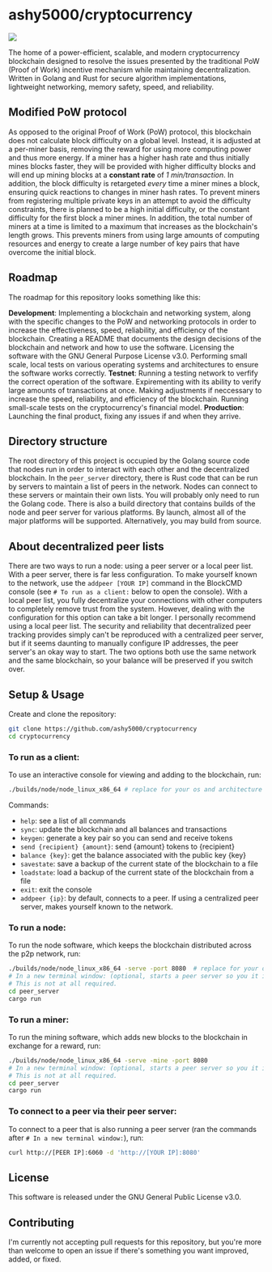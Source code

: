 # ashy5000/cryptocurrency

![](https://github.com/Ashy5000/cryptocurrency/actions/workflows/go.yml/badge.svg)

The home of a power-efficient, scalable, and modern cryptocurrency blockchain designed to resolve the issues presented by the traditional PoW (Proof of Work) incentive mechanism while maintaining decentralization. Written in Golang and Rust for secure algorithm implementations, lightweight networking, memory safety, speed, and reliability.

## Modified PoW protocol
As opposed to the original Proof of Work (PoW) protocol, this blockchain does not calculate block difficulty on a global level. Instead, it is adjusted at a per-miner basis, removing the reward for using more computing power and thus more energy. If a miner has a higher hash rate and thus initially mines blocks faster, they will be provided with higher difficulty blocks and will end up mining blocks at a **constant rate** of *1 min/transaction*. In addition, the block difficulty is retargeted *every* time a miner mines a block, ensuring quick reactions to changes in miner hash rates. To prevent miners from registering multiple private keys in an attempt to avoid the difficulty constraints, there is planned to be a high initial difficulty, or the constant difficulty for the first block a miner mines. In addition, the total number of miners at a time is limited to a maximum that increases as the blockchain's length grows. This prevents miners from using large amounts of computing resources and energy to create a large number of key pairs that have overcome the initial block.

## Roadmap
The roadmap for this repository looks something like this:

**Development**: Implementing a blockchain and networking system, along with the specific changes to the PoW and networking protocols in order to increase the effectiveness, speed, reliability, and efficiency of the blockchain. Creating a README that documents the design decisions of the blockchain and network and how to use the software. Licensing the software with the GNU General Purpose License v3.0. Performing small scale, local tests on various operating systems and architectures to ensure the software works correctly.
**Testnet**: Running a testing network to verfify the correct operation of the software. Expirementing with its ability to verify large amounts of transactions at once. Making adjustments if neccessary to increase the speed, reliability, and efficiency of the blockchain. Running small-scale tests on the cryptocurrency's financial model.
**Production**: Launching the final product, fixing any issues if and when they arrive.

## Directory structure
The root directory of this project is occupied by the Golang source code that nodes run in order to interact with each other and the decentralized blockchain. In the ```peer_server``` directory, there is Rust code that can be run by servers to maintain a list of peers in the network. Nodes can connect to these servers or maintain their own lists. You will probably only need to run the Golang code. There is also a build directory that contains builds of the node and peer server for various platforms. By launch, almost all of the major platforms will be supported. Alternatively, you may build from source.

## About decentralized peer lists
There are two ways to run a node: using a peer server or a local peer list. With a peer server, there is far less configuration. To make yourself known to the network, use the `addpeer [YOUR IP]` command in the BlockCMD console (see `# To run as a client:` below to open the console). With a local peer list, you fully decentralize your connections with other computers to completely remove trust from the system. However, dealing with the configuration for this option can take a bit longer. I personally recommend using a local peer list. The security and reliability that decentralized peer tracking provides simply can't be reproduced with a centralized peer server, but if it seems daunting to manually configure IP addresses, the peer server's an okay way to start. The two options both use the same network and the same blockchain, so your balance will be preserved if you switch over.

## Setup & Usage

Create and clone the repository:

```bash
git clone https://github.com/ashy5000/cryptocurrency
cd cryptocurrency
```

### To run as a client:
To use an interactive console for viewing and adding to the blockchain, run:
```bash
./builds/node/node_linux_x86_64 # replace for your os and architecture
````
Commands:
- `help`: see a list of all commands
- `sync`: update the blockchain and all balances and transactions
- `keygen`: generate a key pair so you can send and receive tokens
- `send {recipient} {amount}`: send {amount} tokens to {recipient}
- `balance {key}`: get the balance associated with the public key {key}
- `savestate`: save a backup of the current state of the blockchain to a file
- `loadstate`: load a backup of the current state of the blockchain from a file
- `exit`: exit the console
- `addpeer {ip}`: by default, connects to a peer. If using a centralized peer server, makes yourself known to the network.

### To run a node:
To run the node software, which keeps the blockchain distributed across the p2p network, run:
```bash
./builds/node/node_linux_x86_64 -serve -port 8080  # replace for your os and architecture
# In a new terminal window: (optional, starts a peer server so you it is faster to find new nodes)
# This is not at all required.
cd peer_server
cargo run
```


### To run a miner:
To run the mining software, which adds new blocks to the blockchain in exchange for a reward, run:
```bash
./builds/node/node_linux_x86_64 -serve -mine -port 8080
# In a new terminal window: (optional, starts a peer server so you it is faster to find new nodes)
# This is not at all required.
cd peer_server
cargo run
```

### To connect to a peer via their peer server:
To connect to a peer that is also running a peer server (ran the commands after `# In a new terminal window:`), run:
```bash
curl http://[PEER IP]:6060 -d 'http://[YOUR IP]:8080'
```

## License
This software is released under the GNU General Public License v3.0.

## Contributing
I'm currently not accepting pull requests for this repository, but you're more than welcome to open an issue if there's something you want improved, added, or fixed.

